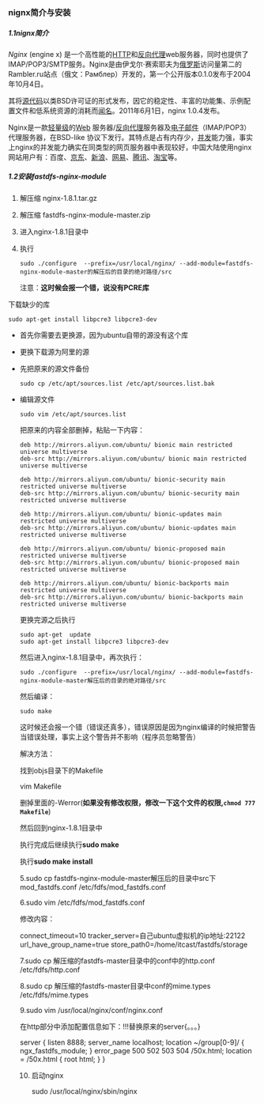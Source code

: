 ### nignx简介与安装

##### 1.1nignx简介

*Nginx* (engine x) 是一个高性能的[HTTP](https://baike.baidu.com/item/HTTP)和[反向代理](https://baike.baidu.com/item/%E5%8F%8D%E5%90%91%E4%BB%A3%E7%90%86/7793488)web服务器，同时也提供了IMAP/POP3/SMTP服务。Nginx是由伊戈尔·赛索耶夫为[俄罗斯](https://baike.baidu.com/item/%E4%BF%84%E7%BD%97%E6%96%AF/125568)访问量第二的Rambler.ru站点（俄文：Рамблер）开发的，第一个公开版本0.1.0发布于2004年10月4日。

其将[源代码](https://baike.baidu.com/item/%E6%BA%90%E4%BB%A3%E7%A0%81)以类BSD许可证的形式发布，因它的稳定性、丰富的功能集、示例配置文件和低系统资源的消耗而[闻名](https://baike.baidu.com/item/%E9%97%BB%E5%90%8D/2303308)。2011年6月1日，nginx 1.0.4发布。

Nginx是一款[轻量级](https://baike.baidu.com/item/%E8%BD%BB%E9%87%8F%E7%BA%A7/10002835)的[Web](https://baike.baidu.com/item/Web/150564) 服务器/[反向代理](https://baike.baidu.com/item/%E5%8F%8D%E5%90%91%E4%BB%A3%E7%90%86/7793488)服务器及[电子邮件](https://baike.baidu.com/item/%E7%94%B5%E5%AD%90%E9%82%AE%E4%BB%B6/111106)（IMAP/POP3）代理服务器，在BSD-like 协议下发行。其特点是占有内存少，[并发](https://baike.baidu.com/item/%E5%B9%B6%E5%8F%91/11024806)能力强，事实上nginx的并发能力确实在同类型的网页服务器中表现较好，中国大陆使用nginx网站用户有：百度、[京东](https://baike.baidu.com/item/%E4%BA%AC%E4%B8%9C/210931)、[新浪](https://baike.baidu.com/item/%E6%96%B0%E6%B5%AA/125692)、[网易](https://baike.baidu.com/item/%E7%BD%91%E6%98%93/185754)、[腾讯](https://baike.baidu.com/item/%E8%85%BE%E8%AE%AF/112204)、[淘宝](https://baike.baidu.com/item/%E6%B7%98%E5%AE%9D/145661)等。

##### 1.2安装fastdfs-nginx-module 

1. 解压缩 nginx-1.8.1.tar.gz

2. 解压缩 fastdfs-nginx-module-master.zip

3. 进入nginx-1.8.1目录中

4. 执行

   ```shell
   sudo ./configure  --prefix=/usr/local/nginx/ --add-module=fastdfs-nginx-module-master的解压后的目录的绝对路径/src
   ```

   注意：**这时候会报一个错，说没有PCRE库**

下载缺少的库

```shell
sudo apt-get install libpcre3 libpcre3-dev 
```

- 首先你需要去更换源，因为ubuntu自带的源没有这个库

- 更换下载源为阿里的源

- 先把原来的源文件备份

  ```shell
  sudo cp /etc/apt/sources.list /etc/apt/sources.list.bak
  ```

- 编辑源文件

  ```shell
  sudo vim /etc/apt/sources.list
  ```

  把原来的内容全部删掉，粘贴一下内容：

  ```shell
  deb http://mirrors.aliyun.com/ubuntu/ bionic main restricted universe multiverse
  deb-src http://mirrors.aliyun.com/ubuntu/ bionic main restricted universe multiverse
   
  deb http://mirrors.aliyun.com/ubuntu/ bionic-security main restricted universe multiverse
  deb-src http://mirrors.aliyun.com/ubuntu/ bionic-security main restricted universe multiverse
   
  deb http://mirrors.aliyun.com/ubuntu/ bionic-updates main restricted universe multiverse
  deb-src http://mirrors.aliyun.com/ubuntu/ bionic-updates main restricted universe multiverse
   
  deb http://mirrors.aliyun.com/ubuntu/ bionic-proposed main restricted universe multiverse
  deb-src http://mirrors.aliyun.com/ubuntu/ bionic-proposed main restricted universe multiverse
   
  deb http://mirrors.aliyun.com/ubuntu/ bionic-backports main restricted universe multiverse
  deb-src http://mirrors.aliyun.com/ubuntu/ bionic-backports main restricted universe multiverse
  ```

  更换完源之后执行  

  ```shell
  sudo apt-get  update
  sudo apt-get install libpcre3 libpcre3-dev
  ```

  然后进入nginx-1.8.1目录中，再次执行：

  ```shell
  sudo ./configure  --prefix=/usr/local/nginx/ --add-module=fastdfs-nginx-module-master解压后的目录的绝对路径/src
  ```

  然后编译：

  ```shell
  sudo make
  ```

  这时候还会报一个错（错误还真多），错误原因是因为nginx编译的时候把警告当错误处理，事实上这个警告并不影响（程序员忽略警告）

  解决方法：

  找到objs目录下的Makefile

  vim Makefile

  删掉里面的-Werror(**如果没有修改权限，修改一下这个文件的权限,`chmod 777 Makefile`**)

  然后回到nginx-1.8.1目录中

  执行完成后继续执行**sudo make**

  执行**sudo make install** 

  5.sudo cp fastdfs-nginx-module-master解压后的目录中src下mod_fastdfs.conf   /etc/fdfs/mod_fastdfs.conf

  6.sudo vim /etc/fdfs/mod_fastdfs.conf

  修改内容：

  connect_timeout=10
  tracker_server=自己ubuntu虚拟机的ip地址:22122
  url_have_group_name=true
  store_path0=/home/itcast/fastdfs/storage

  7.sudo cp 解压缩的fastdfs-master目录中的conf中的http.conf  /etc/fdfs/http.conf

  8.sudo cp 解压缩的fastdfs-master目录中conf的mime.types /etc/fdfs/mime.types

  9.sudo vim /usr/local/nginx/conf/nginx.conf

  在http部分中添加配置信息如下：!!!替换原来的server{。。。}

  server {
              listen       8888;
              server_name  localhost;
              location ~/group[0-9]/ {
                  ngx_fastdfs_module;
              }
              error_page   500 502 503 504  /50x.html;
              location = /50x.html {
              root   html;
              }
          }

  10. 启动nginx

    	sudo  /usr/local/nginx/sbin/nginx

  